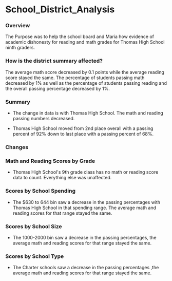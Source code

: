 # School_District_Analysis

### Overview

The Purpose was to help the school board and Maria how evidence of academic dishonesty for reading and math grades for Thomas High School ninth graders. 

### How is the district summary affected?

   The average math score decreased by 0.1 points while the average reading score stayed the same. The percentage of students passing math decreased by 1% as well as the percentage of students passing reading and the overall passing percentage decreased by 1%.

### Summary

  * The change in data is with Thomas High School. The math and reading passing numbers decreased.


  * Thomas High School moved from 2nd place overall with a passing percent of 92% down to last place with a passing percent of 68%.

  
### Changes 

### Math and Reading Scores by Grade

  * Thomas High School's 9th grade class has no math or reading score data to count. Everything else was unaffected.

### Scores by School Spending

 * The $630 to 644 bin saw a decrease in the passing percentages with Thomas High School in that spending range. The average math and reading scores for that range stayed the same.

### Scores by School Size

   * The 1000-2000 bin saw a decrease in the passing percentages, the average math and reading scores for that range stayed the same.

### Scores by School Type

   * The Charter schools saw a decrease in the passing percentages ,the average math and reading scores for that range stayed the same.
